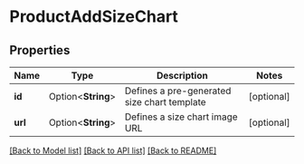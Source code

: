 # ProductAddSizeChart

## Properties

Name | Type | Description | Notes
------------ | ------------- | ------------- | -------------
**id** | Option<**String**> | Defines a pre-generated size chart template | [optional]
**url** | Option<**String**> | Defines a size chart image URL | [optional]

[[Back to Model list]](../README.md#documentation-for-models) [[Back to API list]](../README.md#documentation-for-api-endpoints) [[Back to README]](../README.md)


